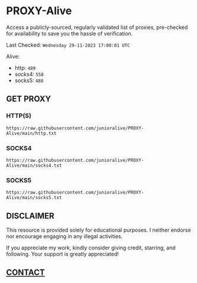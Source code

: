 # PROXY-Alive

Access a publicly-sourced, regularly validated list of proxies, pre-checked for availability to save you the hassle of verification.

Last Checked: `Wednesday 29-11-2023 17:00:01 UTC`

Alive:
- http: `489`
- socks4: `558`
- socks5: `488`

## GET PROXY

### HTTP(S)

```https://raw.githubusercontent.com/junioralive/PROXY-Alive/main/http.txt```

### SOCKS4

```https://raw.githubusercontent.com/junioralive/PROXY-Alive/main/socks4.txt```

### SOCKS5

```https://raw.githubusercontent.com/junioralive/PROXY-Alive/main/socks5.txt```

## DISCLAIMER

This resource is provided solely for educational purposes. I neither endorse nor encourage engaging in any illegal activities.

If you appreciate my work, kindly consider giving credit, starring, and following. Your support is greatly appreciated! 

## [CONTACT](https://t.me/TheJuniorAlive)
